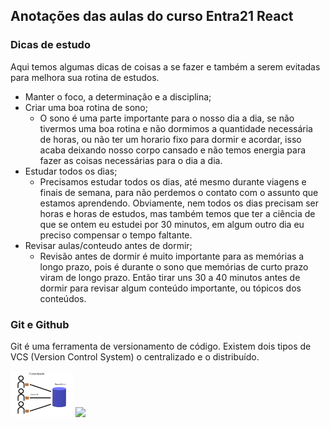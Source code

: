 ## Anotações das aulas do curso Entra21 React

### Dicas de estudo
  
Aqui temos algumas dicas de coisas a se fazer e também a serem evitadas para melhora sua rotina de estudos. 

- Manter o foco, a determinação e a disciplina;
- Criar uma boa rotina de sono;
    - O sono é uma parte importante para o nosso dia a dia, se não tivermos uma boa rotina e não dormimos a quantidade necessária de horas, ou não ter um horario fixo para dormir e acordar, isso acaba deixando nosso corpo cansado e não temos energia para fazer as coisas necessárias para o dia a dia.
- Estudar todos os dias;
    - Precisamos estudar todos os dias, até mesmo durante viagens e finais de semana, para não perdemos o contato com o assunto que estamos aprendendo. Obviamente, nem todos os dias precisam ser horas e horas de estudos, mas também temos que ter a ciência de que se ontem eu estudei por 30 minutos, em algum outro dia eu preciso compensar o tempo faltante.
- Revisar aulas/conteudo antes de dormir;
    - Revisão antes de dormir é muito importante para as memórias a longo prazo, pois é durante o sono que memórias de curto prazo viram de longo prazo. Então tirar uns 30 a 40 minutos antes de dormir para revisar algum conteúdo importante, ou tópicos dos conteúdos.

### Git e Github  
  
Git é uma ferramenta de versionamento de código. Existem dois tipos de VCS (Version Control System) o centralizado e o distribuído.

<img src="/assets/images/Centralizado.png" width="100px">
<img src="/assets/images/Distribuído.png" width="100px">
